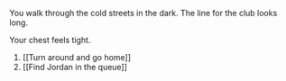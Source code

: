 
You walk through the cold streets in the dark. The line for the club looks long.

Your chest feels tight.

1. [[Turn around and go home]]
2. [[Find Jordan in the queue]]


